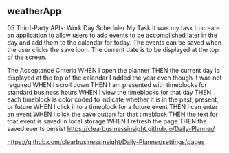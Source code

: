 ## weatherApp





05 Third-Party APIs: Work Day Scheduler
My Task
It was my task to create an application to allow users to add events to be accomplished later in the day and add them to the calendar for today. The events can be saved when the user clicks the save icon. The current date is to be displayed at the top of the screen.

The Acceptance Criteria
WHEN I open the planner
THEN the current day is displayed at the top of the calendar I added the year even though it was not required
WHEN I scroll down
THEN I am presented with timeblocks for standard business hours
WHEN I view the timeblocks for that day
THEN each timeblock is color coded to indicate whether it is in the past, present, or future
WHEN I click into a timeblock for a future event
THEN I can enter an event
WHEN I click the save button for that timeblock
THEN the text for that event is saved in local storage
WHEN I refresh the page
THEN the saved events persist
https://clearbusinessinsight.github.io/Daily-Planner/

https://github.com/clearbusinessinsight/Daily-Planner/settings/pages

